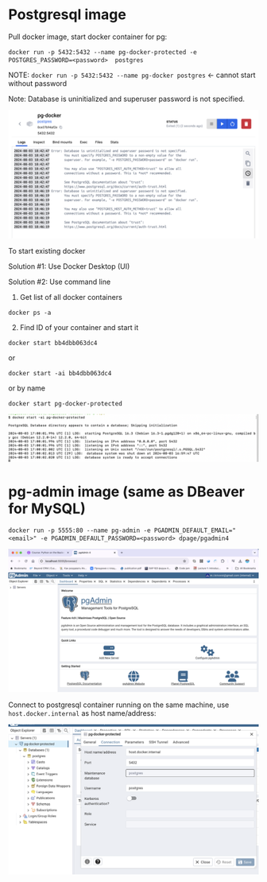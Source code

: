 # Postgresql image
Pull docker image, start docker container for pg:

```
docker run -p 5432:5432 --name pg-docker-protected -e POSTGRES_PASSWORD=<password>  postgres
```

NOTE: `docker run -p 5432:5432 --name pg-docker postgres` <- cannot start without password

Note: Database is uninitialized and superuser password is not specified.

![alt text](../screenshots/image.png)

To start existing docker

Solution #1: Use Docker Desktop  (UI)

Solution #2: Use command line
1. Get list of all docker containers
```
docker ps -a
```

2. Find ID of your container and start it
```
docker start bb4dbb063dc4
```

or

```
docker start -ai bb4dbb063dc4
```

or by name
```
docker start pg-docker-protected
```
![alt text](../screenshots/image-1.png)


# pg-admin image (same as DBeaver for MySQL)

```
docker run -p 5555:80 --name pg-admin -e PGADMIN_DEFAULT_EMAIL="<email>" -e PGADMIN_DEFAULT_PASSWORD=<password> dpage/pgadmin4
```

![alt text](../screenshots/image-2.png)

Connect to postgresql container running on the same machine, use `host.docker.internal` as host name/address:

![alt text](../screenshots/image-3.png)



